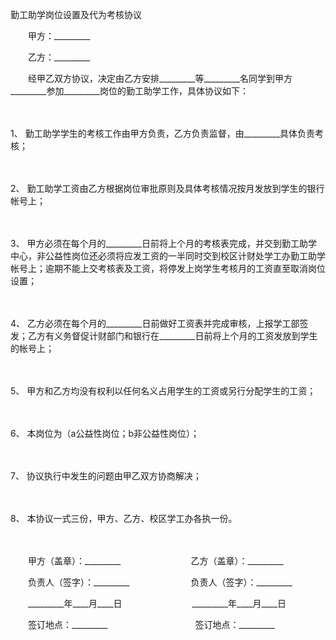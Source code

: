 



勤工助学岗位设置及代为考核协议



 

　　甲方：_________

　　乙方：_________　　

　　经甲乙双方协议，决定由乙方安排_________等_________名同学到甲方_________参加_________岗位的勤工助学工作，具体协议如下：

　　

1、
勤工助学学生的考核工作由甲方负责，乙方负责监督，由_________具体负责考核；

　　

2、
勤工助学工资由乙方根据岗位审批原则及具体考核情况按月发放到学生的银行帐号上；

　　

3、
甲方必须在每个月的_________日前将上个月的考核表完成，并交到勤工助学中心，非公益性岗位还必须将应发工资的一半同时交到校区计财处学工办勤工助学帐号上；逾期不能上交考核表及工资，将停发上岗学生考核月的工资直至取消岗位设置；

　　

4、
乙方必须在每个月的_________日前做好工资表并完成审核，上报学工部签发；乙方有义务督促计财部门和银行在_________日前将上个月的工资发放到学生的帐号上；

　　

5、
甲方和乙方均没有权利以任何名义占用学生的工资或另行分配学生的工资；

　　

6、
本岗位为（a公益性岗位；b非公益性岗位）；

　　

7、
协议执行中发生的问题由甲乙双方协商解决；

　　

8、
本协议一式三份，甲方、乙方、校区学工办各执一份。

　　

　　甲方（盖章）：_________　　　　　　　　乙方（盖章）：_________　　

　　负责人（签字）：_________　　　　　　　负责人（签字）：_________　　

　　_________年____月____日　　　　　　　　_________年____月____日　　

　　签订地点：_________　　　　　　　　　　签订地点：_________